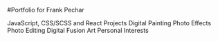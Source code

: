 #Portfolio for Frank Pechar

JavaScript, CSS/SCSS and React Projects
Digital Painting
Photo Effects
Photo Editing
Digital Fusion Art
Personal Interests
